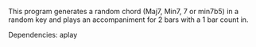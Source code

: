 This program generates a random chord (Maj7, Min7, 7 or min7b5) in a random key and plays an accompaniment for 2 bars with a 1 bar count in.

Dependencies: aplay
